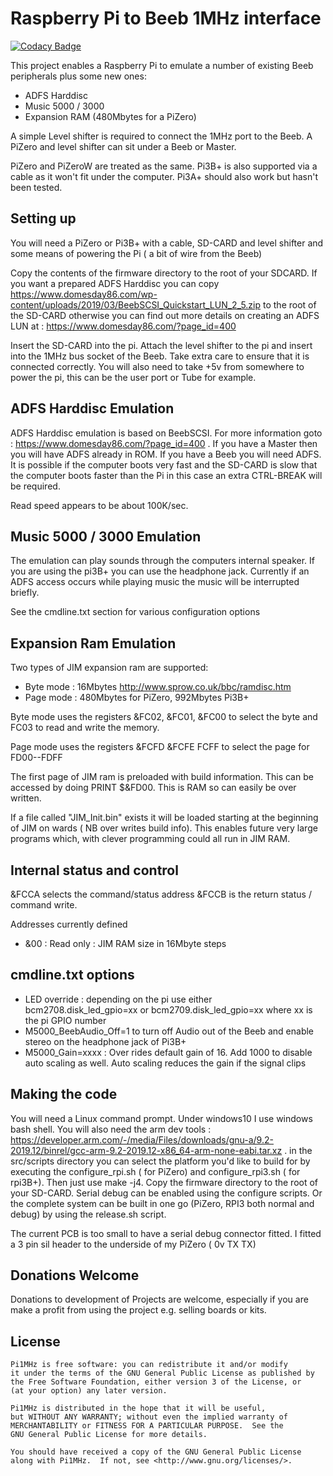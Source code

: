 # Raspberry Pi to Beeb 1MHz interface

[![Codacy Badge](https://api.codacy.com/project/badge/Grade/ebe2e1bd0b1c42719c0a7ea5bec9bed2)](https://app.codacy.com/app/dominic.plunkett/Pi1MHz?utm_source=github.com&utm_medium=referral&utm_content=dp111/Pi1MHz&utm_campaign=Badge_Grade_Settings)

This project enables a Raspberry Pi to emulate a number of existing Beeb peripherals plus some new ones:

* ADFS Harddisc
* Music 5000 / 3000
* Expansion RAM (480Mbytes for a PiZero)

A simple Level shifter is required to connect the 1MHz port to the Beeb. A PiZero and level shifter can sit under a Beeb or Master.

PiZero and PiZeroW are treated as the same. Pi3B+ is also supported via a cable as it won't fit under the computer. Pi3A+ should also work but hasn't been tested.

## Setting up

You will need a PiZero or Pi3B+ with a cable, SD-CARD and level shifter and some means of powering the Pi ( a bit of wire from the Beeb)

Copy the contents of the firmware directory to the root of your SDCARD. If you want a prepared ADFS Harddisc you can copy <https://www.domesday86.com/wp-content/uploads/2019/03/BeebSCSI_Quickstart_LUN_2_5.zip> to the root of the SD-CARD otherwise you can find out more details on creating an ADFS LUN at : <https://www.domesday86.com/?page_id=400>

Insert the SD-CARD into the pi. Attach the level shifter to the pi and insert into the 1MHz bus socket of the Beeb. Take extra care to ensure that it is connected correctly. You will also need to take +5v from somewhere to power the pi, this can be the user port or Tube for example.

## ADFS Harddisc Emulation

ADFS Harddisc emulation is based on BeebSCSI. For more information goto : <https://www.domesday86.com/?page_id=400> . If you have a Master then you will have ADFS already in ROM. If you have a Beeb you will need ADFS. It is possible if the computer boots very fast and the SD-CARD is slow that the computer boots faster than the Pi in this case an extra CTRL-BREAK will be required.

Read speed appears to be about 100K/sec.

## Music 5000 / 3000 Emulation

The emulation can play sounds through the computers internal speaker. If you are using the pi3B+ you can use the headphone jack. Currently if an ADFS access occurs while playing music the music will be interrupted briefly.

See the cmdline.txt section for various configuration options

## Expansion Ram Emulation

Two types of JIM expansion ram are supported:

* Byte mode : 16Mbytes <http://www.sprow.co.uk/bbc/ramdisc.htm>
* Page mode : 480Mbytes for PiZero, 992Mbytes Pi3B+

Byte mode uses the registers &FC02, &FC01, &FC00 to select the byte and FC03 to read and write the memory.

Page mode uses the registers &FCFD &FCFE FCFF to select the page for FD00--FDFF

The first page of JIM ram is preloaded with build information. This can be accessed by doing PRINT $&FD00. This is RAM so can easily be over written.

If a file called "JIM_Init.bin" exists it will be loaded starting at the beginning of JIM on wards ( NB over writes build info). This enables future very large programs which, with clever programming could all run in JIM RAM.

## Internal status and control

&FCCA selects the command/status address
&FCCB is the return status / command write.

Addresses currently defined

* &00 : Read only : JIM RAM size in 16Mbyte steps

## cmdline.txt options

* LED override : depending on the pi use either bcm2708.disk_led_gpio=xx or bcm2709.disk_led_gpio=xx where xx is the pi GPIO number
* M5000_BeebAudio_Off=1 to turn off Audio out of the Beeb and enable stereo on the headphone jack of Pi3B+
* M5000_Gain=xxxx : Over rides default gain of 16. Add 1000 to disable auto scaling as well. Auto scaling reduces the gain if the signal clips

## Making the code

You will need a Linux command prompt. Under windows10 I use  windows bash shell. You will also need the arm dev tools : <https://developer.arm.com/-/media/Files/downloads/gnu-a/9.2-2019.12/binrel/gcc-arm-9.2-2019.12-x86_64-arm-none-eabi.tar.xz> . in the src/scripts directory you can select the platform you'd like to build for by executing the configure_rpi.sh ( for PiZero) and configure_rpi3.sh ( for rpi3B+). Then just use make -j4. Copy the firmware directory to the root of your SD-CARD. Serial debug can be enabled using the configure scripts. Or the complete system can be built in one go (PiZero, RPI3 both normal and debug) by using the release.sh script.

The current PCB is too small to have a serial debug connector fitted. I fitted a 3 pin sil header to the underside of my PiZero ( 0v TX TX)

## Donations Welcome

Donations to development of Projects are welcome, especially if you are make a profit from using the project e.g. selling boards or kits.

## License

    Pi1MHz is free software: you can redistribute it and/or modify
    it under the terms of the GNU General Public License as published by
    the Free Software Foundation, either version 3 of the License, or
    (at your option) any later version.

    Pi1MHz is distributed in the hope that it will be useful,
    but WITHOUT ANY WARRANTY; without even the implied warranty of
    MERCHANTABILITY or FITNESS FOR A PARTICULAR PURPOSE.  See the
    GNU General Public License for more details.

    You should have received a copy of the GNU General Public License
    along with Pi1MHz.  If not, see <http://www.gnu.org/licenses/>.
